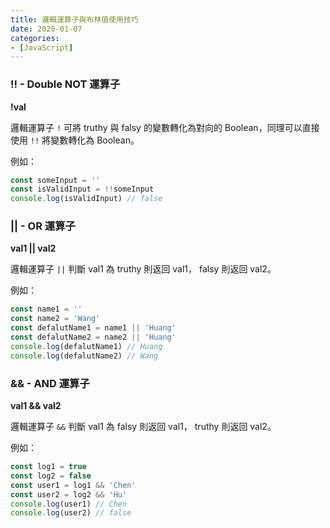 ```yaml
---
title: 邏輯運算子與布林值使用技巧
date: 2020-01-07
categories:
- [JavaScript]
---
```


### !! - Double NOT 運算子
**!val**

邏輯運算子 `!` 可將 truthy 與 falsy 的變數轉化為對向的 Boolean，同理可以直接使用 `!!` 將變數轉化為 Boolean。

例如：
``` javascript
const someInput = ''
const isValidInput = !!someInput
console.log(isValidInput) // false
```

### || - OR 運算子
**val1 || val2**

邏輯運算子 `||` 判斷 val1 為 truthy 則返回 val1， falsy 則返回 val2。

例如：

``` javascript
const name1 = ''
const name2 = 'Wang'
const defalutName1 = name1 || 'Huang'
const defalutName2 = name2 || 'Huang'
console.log(defalutName1) // Huang
console.log(defalutName2) // Wang
```

### && - AND 運算子
**val1 && val2**

邏輯運算子 `&&` 判斷 val1 為 falsy 則返回 val1， truthy 則返回 val2。

例如：

``` javascript
const log1 = true
const log2 = false
const user1 = log1 && 'Chen'
const user2 = log2 && 'Hu'
console.log(user1) // Chen
console.log(user2) // false
```
